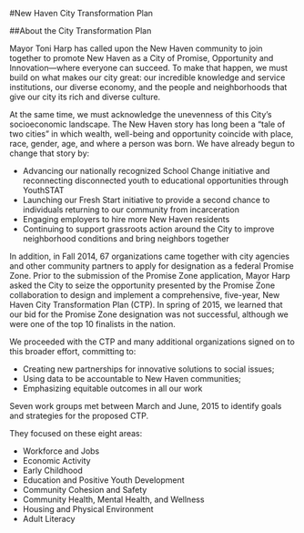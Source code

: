 #New Haven City Transformation Plan

##About the City Transformation Plan

Mayor Toni Harp has called upon the New Haven community to join together to promote New Haven as a City of Promise, Opportunity and Innovation—where everyone can succeed. To make that happen, we must build on what makes our city great: our incredible knowledge and service institutions, our diverse economy, and the people and neighborhoods that give our city its rich and diverse culture.

At the same time, we must acknowledge the unevenness of this City’s socioeconomic landscape. The New Haven story has long been a “tale of two cities” in which wealth, well-being and opportunity coincide with place, race, gender, age, and where a person was born. We have already begun to change that story by:
* Advancing our nationally recognized School Change initiative and reconnecting disconnected youth to educational opportunities through YouthSTAT
* Launching our Fresh Start initiative to provide a second chance to individuals returning to our community from incarceration
* Engaging employers to hire more New Haven residents
* Continuing to support grassroots action around the City to improve neighborhood conditions and bring neighbors together

In addition, in Fall 2014, 67 organizations came together with city agencies and other community partners to apply for designation as a federal Promise Zone. Prior to the submission of the Promise Zone application, Mayor Harp asked the City to seize the opportunity presented by the Promise Zone collaboration to design and implement a comprehensive, five-year, New Haven City Transformation Plan (CTP). In spring of 2015, we learned that our bid for the Promise Zone designation was not successful, although we were one of the top 10 finalists in the nation.

We proceeded with the CTP and many additional organizations signed on to this broader effort, committing to:
* Creating new partnerships for innovative solutions to social issues;
* Using data to be accountable to New Haven communities;
* Emphasizing equitable outcomes in all our work

Seven work groups met between March and June, 2015 to identify goals and strategies for the proposed CTP.

They focused on these eight areas:
* Workforce and Jobs
* Economic Activity
* Early Childhood
* Education and Positive Youth Development
* Community Cohesion and Safety
* Community Health, Mental Health, and Wellness
* Housing and Physical Environment
* Adult Literacy